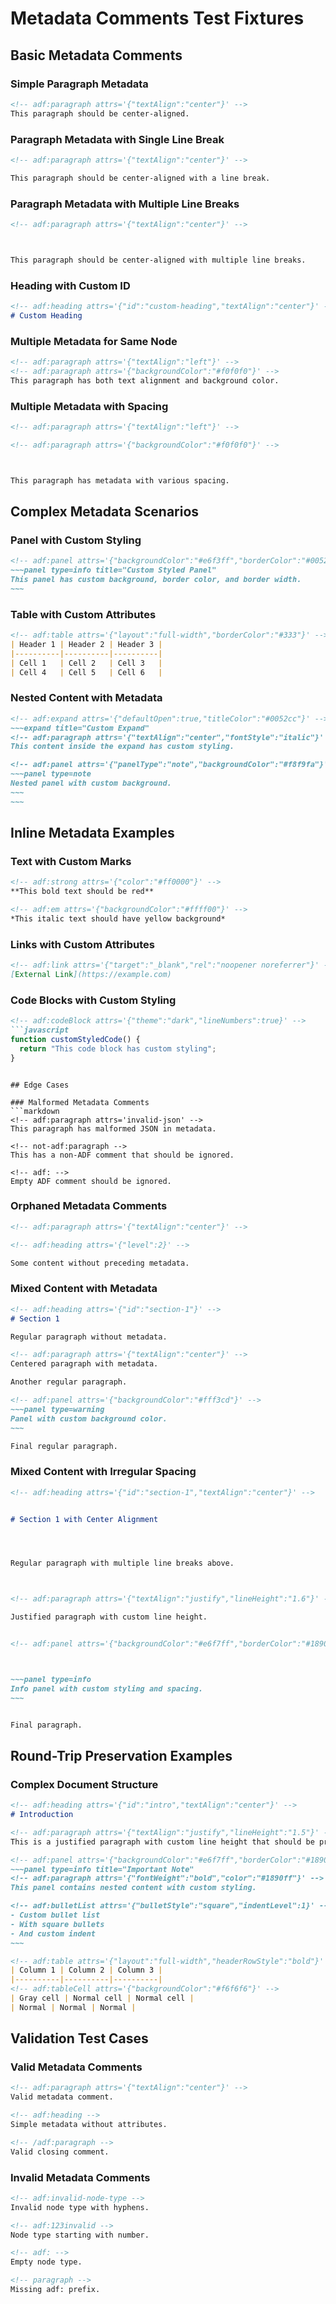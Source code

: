 # Metadata Comments Test Fixtures

## Basic Metadata Comments

### Simple Paragraph Metadata
```markdown
<!-- adf:paragraph attrs='{"textAlign":"center"}' -->
This paragraph should be center-aligned.
```

### Paragraph Metadata with Single Line Break
```markdown
<!-- adf:paragraph attrs='{"textAlign":"center"}' -->

This paragraph should be center-aligned with a line break.
```

### Paragraph Metadata with Multiple Line Breaks
```markdown
<!-- adf:paragraph attrs='{"textAlign":"center"}' -->



This paragraph should be center-aligned with multiple line breaks.
```

### Heading with Custom ID
```markdown
<!-- adf:heading attrs='{"id":"custom-heading","textAlign":"center"}' -->
# Custom Heading
```

### Multiple Metadata for Same Node
```markdown
<!-- adf:paragraph attrs='{"textAlign":"left"}' -->
<!-- adf:paragraph attrs='{"backgroundColor":"#f0f0f0"}' -->
This paragraph has both text alignment and background color.
```

### Multiple Metadata with Spacing
```markdown
<!-- adf:paragraph attrs='{"textAlign":"left"}' -->

<!-- adf:paragraph attrs='{"backgroundColor":"#f0f0f0"}' -->



This paragraph has metadata with various spacing.
```

## Complex Metadata Scenarios

### Panel with Custom Styling
```markdown
<!-- adf:panel attrs='{"backgroundColor":"#e6f3ff","borderColor":"#0052cc","borderWidth":"2px"}' -->
~~~panel type=info title="Custom Styled Panel"
This panel has custom background, border color, and border width.
~~~
```

### Table with Custom Attributes
```markdown
<!-- adf:table attrs='{"layout":"full-width","borderColor":"#333"}' -->
| Header 1 | Header 2 | Header 3 |
|----------|----------|----------|
| Cell 1   | Cell 2   | Cell 3   |
| Cell 4   | Cell 5   | Cell 6   |
```

### Nested Content with Metadata
```markdown
<!-- adf:expand attrs='{"defaultOpen":true,"titleColor":"#0052cc"}' -->
~~~expand title="Custom Expand"
<!-- adf:paragraph attrs='{"textAlign":"center","fontStyle":"italic"}' -->
This content inside the expand has custom styling.

<!-- adf:panel attrs='{"panelType":"note","backgroundColor":"#f8f9fa"}' -->
~~~panel type=note
Nested panel with custom background.
~~~
~~~
```

## Inline Metadata Examples

### Text with Custom Marks
```markdown
<!-- adf:strong attrs='{"color":"#ff0000"}' -->
**This bold text should be red**

<!-- adf:em attrs='{"backgroundColor":"#ffff00"}' -->
*This italic text should have yellow background*
```

### Links with Custom Attributes
```markdown
<!-- adf:link attrs='{"target":"_blank","rel":"noopener noreferrer"}' -->
[External Link](https://example.com)
```

### Code Blocks with Custom Styling
```markdown
<!-- adf:codeBlock attrs='{"theme":"dark","lineNumbers":true}' -->
```javascript
function customStyledCode() {
  return "This code block has custom styling";
}
```
```

## Edge Cases

### Malformed Metadata Comments
```markdown
<!-- adf:paragraph attrs='invalid-json' -->
This paragraph has malformed JSON in metadata.

<!-- not-adf:paragraph -->
This has a non-ADF comment that should be ignored.

<!-- adf: -->
Empty ADF comment should be ignored.
```

### Orphaned Metadata Comments
```markdown
<!-- adf:paragraph attrs='{"textAlign":"center"}' -->

<!-- adf:heading attrs='{"level":2}' -->

Some content without preceding metadata.
```

### Mixed Content with Metadata
```markdown
<!-- adf:heading attrs='{"id":"section-1"}' -->
# Section 1

Regular paragraph without metadata.

<!-- adf:paragraph attrs='{"textAlign":"center"}' -->
Centered paragraph with metadata.

Another regular paragraph.

<!-- adf:panel attrs='{"backgroundColor":"#fff3cd"}' -->
~~~panel type=warning
Panel with custom background color.
~~~

Final regular paragraph.
```

### Mixed Content with Irregular Spacing
```markdown
<!-- adf:heading attrs='{"id":"section-1","textAlign":"center"}' -->


# Section 1 with Center Alignment




Regular paragraph with multiple line breaks above.



<!-- adf:paragraph attrs='{"textAlign":"justify","lineHeight":"1.6"}' -->

Justified paragraph with custom line height.


<!-- adf:panel attrs='{"backgroundColor":"#e6f7ff","borderColor":"#1890ff"}' -->



~~~panel type=info
Info panel with custom styling and spacing.
~~~


Final paragraph.
```

## Round-Trip Preservation Examples

### Complex Document Structure
```markdown
<!-- adf:heading attrs='{"id":"intro","textAlign":"center"}' -->
# Introduction

<!-- adf:paragraph attrs='{"textAlign":"justify","lineHeight":"1.5"}' -->
This is a justified paragraph with custom line height that should be preserved in round-trip conversion.

<!-- adf:panel attrs='{"backgroundColor":"#e6f7ff","borderColor":"#1890ff","padding":"16px"}' -->
~~~panel type=info title="Important Note"
<!-- adf:paragraph attrs='{"fontWeight":"bold","color":"#1890ff"}' -->
This panel contains nested content with custom styling.

<!-- adf:bulletList attrs='{"bulletStyle":"square","indentLevel":1}' -->
- Custom bullet list
- With square bullets
- And custom indent
~~~

<!-- adf:table attrs='{"layout":"full-width","headerRowStyle":"bold"}' -->
| Column 1 | Column 2 | Column 3 |
|----------|----------|----------|
<!-- adf:tableCell attrs='{"backgroundColor":"#f6f6f6"}' -->
| Gray cell | Normal cell | Normal cell |
| Normal | Normal | Normal |
```

## Validation Test Cases

### Valid Metadata Comments
```markdown
<!-- adf:paragraph attrs='{"textAlign":"center"}' -->
Valid metadata comment.

<!-- adf:heading -->
Simple metadata without attributes.

<!-- /adf:paragraph -->
Valid closing comment.
```

### Invalid Metadata Comments
```markdown
<!-- adf:invalid-node-type -->
Invalid node type with hyphens.

<!-- adf:123invalid -->
Node type starting with number.

<!-- adf: -->
Empty node type.

<!-- paragraph -->
Missing adf: prefix.
```